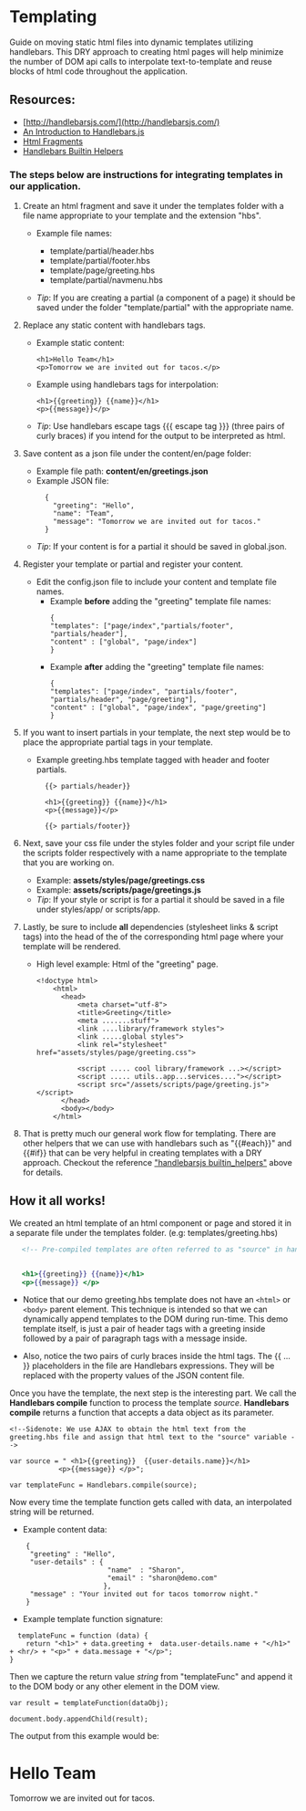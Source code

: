 # Templating
Guide on moving static html files into dynamic templates utilizing handlebars.
This DRY approach to creating html pages will help minimize the number of DOM api calls to interpolate text-to-template and reuse blocks of html code throughout the application.

## Resources: 
+ [http://handlebarsjs.com/](http://handlebarsjs.com/)
+ [An Introduction to Handlebars.js](https://www.youtube.com/watch?v=SPaw1ETzS2c)
+ [Html Fragments](http://www.jafsoft.com/doco/tag_manual_3.html)
+ [Handlebars Builtin Helpers](https://handlebarsjs.com/builtin_helpers.html)


### The steps below are instructions for integrating templates in our application.
1. Create an html fragment and save it under the templates folder with a file name appropriate to your template and the extension "hbs".
    - Example file names:
      - template/partial/header.hbs
      - template/partial/footer.hbs
      - template/page/greeting.hbs
      - template/partial/navmenu.hbs

    -  *Tip*: If you are creating a partial (a component of a page) it should be  saved under the folder "template/partial" with the appropriate name.

2. Replace any static content with handlebars tags.
    - Example static content:
      ```
      <h1>Hello Team</h1>
      <p>Tomorrow we are invited out for tacos.</p>
      ```  
    - Example using handlebars tags for interpolation:
      ```
      <h1>{{greeting}} {{name}}</h1>
      <p>{{message}}</p>
      ```
    - *Tip*: Use handlebars escape tags {{{ escape tag }}} (three pairs of curly braces) if you intend for the output to be interpreted as html.

3. Save content as a json file under the content/en/page folder:
   - Example file path: **content/en/greetings.json**
   - Example JSON file:
      ```
        {
          "greeting": "Hello",
          "name": "Team",
          "message": "Tomorrow we are invited out for tacos."
        }
      ```
   -  *Tip*: If your content is for a partial it should be saved in global.json.

4. Register your template or partial and register your content.
    
    - Edit the config.json file to include your content and template file names.
      - Example **before** adding the "greeting" template file names:
        ```
        {
        "templates": ["page/index","partials/footer", "partials/header"],
        "content" : ["global", "page/index"]
        }
        ```  
      - Example **after** adding the "greeting" template file names:
        ```
        {
        "templates": ["page/index", "partials/footer", "partials/header", "page/greeting"],
        "content" : ["global", "page/index", "page/greeting"]
        }
        ```
5. If you want to insert partials in your template, the next step would be to place the appropriate partial tags in your template.
    - Example greeting.hbs template tagged with header and footer partials.
      ```
        {{> partials/header}}

        <h1>{{greeting}} {{name}}</h1>
        <p>{{message}}</p>

        {{> partials/footer}}

      ```

6. Next, save your css file under the styles folder and your script file under the scripts folder respectively with a name appropriate to the template that you are working on.
    - Example: **assets/styles/page/greetings.css**
    - Example: **assets/scripts/page/greetings.js**
    - *Tip*: If your style or script is for a partial it should be saved in a file under styles/app/ or scripts/app.

7. Lastly, be sure to include **all** dependencies (stylesheet links & script tags) into the head of the of the corresponding html page where your template will be rendered.
    - High level example: Html of the "greeting" page.
      ```
      <!doctype html>
          <html>
            <head>
                <meta charset="utf-8">
                <title>Greeting</title>
                <meta .......stuff">
                <link ....library/framework styles">
                <link .....global styles">
                <link rel="stylesheet" href="assets/styles/page/greeting.css">

                <script ..... cool library/framework ...></script>
                <script ..... utils..app...services...."></script>
                <script src="/assets/scripts/page/greeting.js"></script>
            </head>
            <body></body>
          </html>
      ```

8. That is pretty much our general work flow for templating. There are other helpers that we can use with handlebars such as 
"{{#each}}" and {{#if}} that can be very helpful in creating templates with a DRY approach. Checkout the reference ["handlebarsjs builtin_helpers"](#resources) above for details.

## How it all works!
We created an html template of an html component or page and stored it in a separate file under the templates folder. (e.g: templates/greeting.hbs)

```greeting.hbs source
   <!-- Pre-compiled templates are often referred to as "source" in handlebars.js -->


   <h1>{{greeting}} {{name}}</h1>
   <p>{{message}} </p>

```

- Notice that our demo greeting.hbs template does not have an `<html>` or `<body>` parent element.
  This technique is intended so that we can dynamically append templates to the DOM during run-time.
  This demo template itself, is just a pair of header tags with a greeting inside followed by a pair of paragraph tags with a message inside.
  
- Also, notice the two pairs of curly braces inside the html tags. The {{ ... }} placeholders in the file are Handlebars expressions. They will be replaced with the property values of the JSON content file.


Once you have the template, the next step is the interesting part. We call the **Handlebars compile** function to process the template *source*. **Handlebars compile** returns a function that accepts a data object as its parameter.

```
<!--Sidenote: We use AJAX to obtain the html text from the greeting.hbs file and assign that html text to the "source" variable -->

var source = " <h1>{{greeting}}  {{user-details.name}}</h1>
            <p>{{message}} </p>";

var templateFunc = Handlebars.compile(source);
```


Now every time the template function gets called with data, an interpolated string will be returned.
- Example content data: 
```
    {
     "greeting" : "Hello",
     "user-details" : {
                        "name"  : "Sharon",
                        "email" : "sharon@demo.com"
                       },
     "message" : "Your invited out for tacos tomorrow night."
    }
```
- Example template function signature:

```
  templateFunc = function (data) {
    return "<h1>" + data.greeting +  data.user-details.name + "</h1>" + <hr/> + "<p>" + data.message + "</p>";
}
```

Then we capture the return value *string* from "templateFunc" and append it to the DOM body or any other element in the DOM view.

```
var result = templateFunction(dataObj);

document.body.appendChild(result);

```

The output from this example would be:
# Hello Team
Tomorrow we are invited out for tacos.
